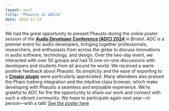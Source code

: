 ```yaml
---
layout: post
title: "Phausto at ADC24"
date: 2024-11-14
---
```


We had the great opportunity to present Phausto during the online poster session of the **[Audio Developer Conference (ADC) 2024](https://audio.dev/conference/)** in Bristol. ADC is a premier event for audio developers, bringing together professionals, researchers, and enthusiasts from across the globe to discuss innovations in audio software, technology, and design.
Over the two-day event, we interacted with over 50 groups and had 15 one-on-one discussions with developers and students from all around he world. 
We received a warm positive feedback about Phausto. Its simplicity and the ease of exporting to a **[Cmajor plugin](https://cmajor.dev/)** were particularly appreciated. Many attendees also praised the Pharo Iceberg integration and the intuitive class browser, which make developing with Phausto a seamless and enjoyable experience.
We’re grateful to ADC for the the opportunity to  share our work and connect with such a vibrant community.  We hope to participate again next year—in person—with a talk!
[See the poster here](assets/ADC2024-poster.pdf)

